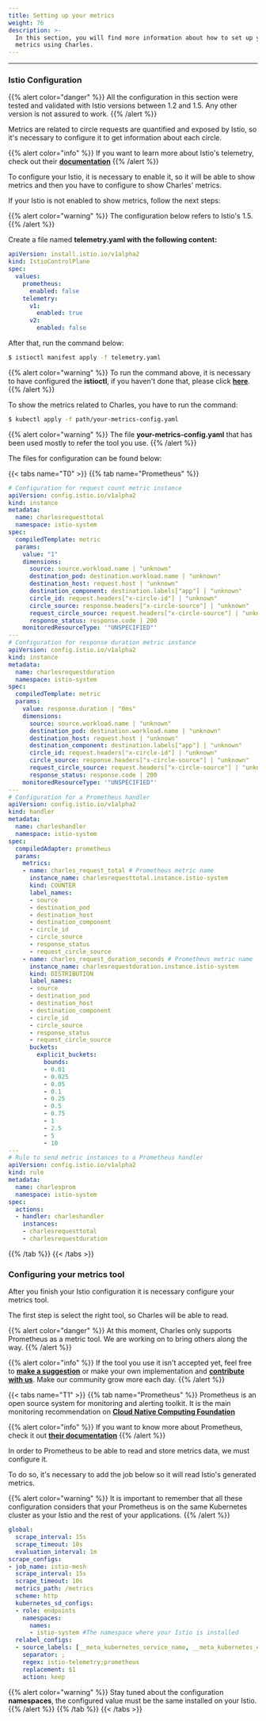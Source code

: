 ```yaml
---
title: Setting up your metrics
weight: 76
description: >-
  In this section, you will find more information about how to set up your
  metrics using Charles.
---
```


---

### Istio Configuration

{{% alert color="danger" %}}
All the configuration in this section were tested and validated with Istio versions between 1.2 and 1.5. Any other version is not assured to work.
{{% /alert %}}

Metrics are related to circle requests are quantified and exposed by Istio, so it's necessary to configure it to get information about each circle.

{{% alert color="info" %}}
If you want to learn more about Istio's telemetry, check out their [**documentation**](https://istio.io/docs/tasks/observability/metrics/)
{{% /alert %}}

To configure your Istio, it is necessary to enable it, so it will be able to show metrics and then you have to configure to show Charles' metrics.

If your Istio is not enabled to show metrics, follow the next steps:

{{% alert color="warning" %}}
The configuration below refers to Istio's 1.5.
{{% /alert %}}

Create a file named **telemetry.yaml with the following content:**

```yaml
apiVersion: install.istio.io/v1alpha2
kind: IstioControlPlane
spec:
  values:
    prometheus:
      enabled: false
    telemetry:
      v1:
        enabled: true
      v2:
        enabled: false
```

After that, run the command below:

```bash
$ istioctl manifest apply -f telemetry.yaml
```

{{% alert color="warning" %}}
To run the command above, it is necessary to have configured the **istioctl**, if you haven't done that, please click [**here**](https://istio.io/docs/setup/getting-started/#download).
{{% /alert %}}

To show the metrics related to Charles, you have to run the command:

```bash
$ kubectl apply -f path/your-metrics-config.yaml
```

{{% alert color="warning" %}}
The file **your-metrics-config.yaml** that has been used mostly to refer the tool you use.
{{% /alert %}}

The files for configuration can be found below:

{{< tabs name="T0" >}}
{{% tab name="Prometheus" %}}
```yaml
# Configuration for request count metric instance
apiVersion: config.istio.io/v1alpha2
kind: instance
metadata:
  name: charlesrequesttotal
  namespace: istio-system
spec:
  compiledTemplate: metric
  params:
    value: "1"
    dimensions:
      source: source.workload.name | "unknown"
      destination_pod: destination.workload.name | "unknown"
      destination_host: request.host | "unknown"
      destination_component: destination.labels["app"] | "unknown"
      circle_id: request.headers["x-circle-id"] | "unknown"
      circle_source: response.headers["x-circle-source"] | "unknown"
      request_circle_source: request.headers["x-circle-source"] | "unknown"
      response_status: response.code | 200
    monitoredResourceType: '"UNSPECIFIED"'
---
# Configuration for response duration metric instance
apiVersion: config.istio.io/v1alpha2
kind: instance
metadata: 
  name: charlesrequestduration
  namespace: istio-system
spec: 
  compiledTemplate: metric
  params: 
    value: response.duration | "0ms"
    dimensions:
      source: source.workload.name | "unknown"
      destination_pod: destination.workload.name | "unknown"
      destination_host: request.host | "unknown"
      destination_component: destination.labels["app"] | "unknown"
      circle_id: request.headers["x-circle-id"] | "unknown"
      circle_source: response.headers["x-circle-source"] | "unknown"
      request_circle_source: request.headers["x-circle-source"] | "unknown"
      response_status: response.code | 200
    monitoredResourceType: '"UNSPECIFIED"'
---     
# Configuration for a Prometheus handler
apiVersion: config.istio.io/v1alpha2
kind: handler
metadata:
  name: charleshandler
  namespace: istio-system
spec:
  compiledAdapter: prometheus
  params:  
    metrics:
    - name: charles_request_total # Prometheus metric name
      instance_name: charlesrequesttotal.instance.istio-system
      kind: COUNTER
      label_names:
      - source
      - destination_pod
      - destination_host
      - destination_component
      - circle_id
      - circle_source
      - response_status
      - request_circle_source
    - name: charles_request_duration_seconds # Prometheus metric name
      instance_name: charlesrequestduration.instance.istio-system
      kind: DISTRIBUTION
      label_names:
      - source
      - destination_pod
      - destination_host
      - destination_component
      - circle_id
      - circle_source
      - response_status
      - request_circle_source
      buckets:
        explicit_buckets:
          bounds:
          - 0.01
          - 0.025
          - 0.05
          - 0.1
          - 0.25
          - 0.5
          - 0.75
          - 1
          - 2.5
          - 5
          - 10
---
# Rule to send metric instances to a Prometheus handler
apiVersion: config.istio.io/v1alpha2
kind: rule
metadata:
  name: charlesprom
  namespace: istio-system
spec:
  actions:
  - handler: charleshandler
    instances:
    - charlesrequesttotal
    - charlesrequestduration
```
{{% /tab %}}
{{< /tabs >}}

### Configuring your metrics tool

After you finish your Istio configuration it is necessary configure your metrics tool.

The first step is select the right tool, so Charles will be able to read.

{{% alert color="danger" %}}
At this moment, Charles only supports Prometheus as a metric tool. We are working on to bring others along the way.
{{% /alert %}}

{{% alert color="info" %}}
If the tool you use it isn't accepted yet, feel free to [**make a suggestion**](https://github.com/ZupIT/charlescd/issues) or make your own implementation and [**contribute with us**](https://github.com/ZupIT/charlescd/blob/master/CONTRIBUTING). Make our community grow more each day.
{{% /alert %}}

{{< tabs name="T1" >}}
{{% tab name="Prometheus" %}}
Prometheus is an open source system for monitoring and alerting toolkit. It is the main monitoring recommendation on [**Cloud Native Computing Foundation**](https://cncf.io/)

{{% alert color="info" %}}
If you want to know more about Prometheus, check it out [**their documentation**](https://prometheus.io/)
{{% /alert %}}

In order to Prometheus to be able to read and store metrics data, we must configure it.

To do so, it's necessary to add the job below so it will read Istio's generated metrics.

{{% alert color="warning" %}}
It is important to remember that all these configuration considers that your Prometheus is on the same Kubernetes cluster as your Istio and the rest of your applications.
{{% /alert %}}

```yaml
global:
  scrape_interval: 15s
  scrape_timeout: 10s
  evaluation_interval: 1m
scrape_configs:
- job_name: istio-mesh
  scrape_interval: 15s
  scrape_timeout: 10s
  metrics_path: /metrics
  scheme: http
  kubernetes_sd_configs:
  - role: endpoints
    namespaces:
      names:
      - istio-system #The namespace where your Istio is installed
  relabel_configs:
  - source_labels: [__meta_kubernetes_service_name, __meta_kubernetes_endpoint_port_name]
    separator: ;
    regex: istio-telemetry;prometheus
    replacement: $1
    action: keep
```

{{% alert color="warning" %}}
Stay tuned about the configuration **namespaces**, the configured value must be the same installed on your Istio.
{{% /alert %}}
{{% /tab %}}
{{< /tabs >}}
